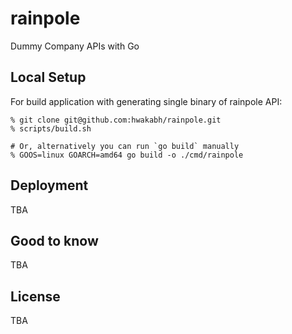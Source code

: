 # rainpole
Dummy Company APIs with Go

## Local Setup
For build application with generating single binary of rainpole API:

```shell
% git clone git@github.com:hwakabh/rainpole.git
% scripts/build.sh

# Or, alternatively you can run `go build` manually
% GOOS=linux GOARCH=amd64 go build -o ./cmd/rainpole
```

## Deployment
TBA

## Good to know
TBA

## License
TBA
